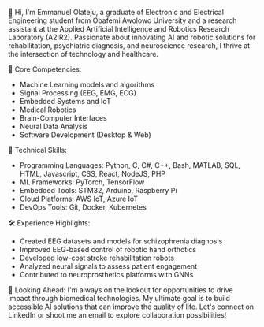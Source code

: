 👋 Hi, I'm Emmanuel Olateju, a graduate of Electronic and Electrical Engineering student from Obafemi Awolowo University and a research assistant at the Applied Artificial Intelligence and Robotics Research Laboratory (A2IR2). Passionate about innovating AI and robotic solutions for rehabilitation, psychiatric diagnosis, and neuroscience research, I thrive at the intersection of technology and healthcare.

🚀 Core Competencies:
- Machine Learning models and algorithms
- Signal Processing (EEG, EMG, ECG)
- Embedded Systems and IoT
- Medical Robotics
- Brain-Computer Interfaces
- Neural Data Analysis
- Software Development (Desktop & Web)

🔧 Technical Skills:
- Programming Languages: Python, C, C#, C++, Bash, MATLAB, SQL, HTML, Javascript, CSS, React, NodeJS, PHP
- ML Frameworks: PyTorch, TensorFlow
- Embedded Tools: STM32, Arduino, Raspberry Pi
- Cloud Platforms: AWS IoT, Azure IoT
- DevOps Tools: Git, Docker, Kubernetes

🛠️ Experience Highlights:
- Created EEG datasets and models for schizophrenia diagnosis
- Improved EEG-based control of robotic hand orthotics
- Developed low-cost stroke rehabilitation robots
- Analyzed neural signals to assess patient engagement
- Contributed to neuroprosthetics platforms with GNNs

💼 Looking Ahead:
I'm always on the lookout for opportunities to drive impact through biomedical technologies. My ultimate goal is to build accessible AI solutions that can improve the quality of life. Let's connect on LinkedIn or shoot me an email to explore collaboration possibilities!
